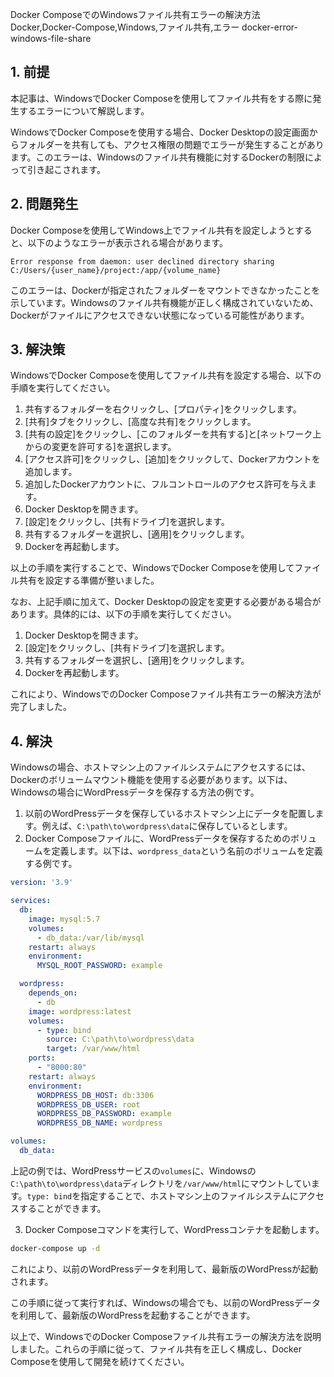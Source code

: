 Docker ComposeでのWindowsファイル共有エラーの解決方法
Docker,Docker-Compose,Windows,ファイル共有,エラー
docker-error-windows-file-share

## 1. 前提

本記事は、WindowsでDocker Composeを使用してファイル共有をする際に発生するエラーについて解説します。

WindowsでDocker Composeを使用する場合、Docker Desktopの設定画面からフォルダーを共有しても、アクセス権限の問題でエラーが発生することがあります。このエラーは、Windowsのファイル共有機能に対するDockerの制限によって引き起こされます。

## 2. 問題発生

Docker Composeを使用してWindows上でファイル共有を設定しようとすると、以下のようなエラーが表示される場合があります。

```
Error response from daemon: user declined directory sharing C:/Users/{user_name}/project:/app/{volume_name}
```

このエラーは、Dockerが指定されたフォルダーをマウントできなかったことを示しています。Windowsのファイル共有機能が正しく構成されていないため、Dockerがファイルにアクセスできない状態になっている可能性があります。

## 3. 解決策

WindowsでDocker Composeを使用してファイル共有を設定する場合、以下の手順を実行してください。

1. 共有するフォルダーを右クリックし、[プロパティ]をクリックします。
2. [共有]タブをクリックし、[高度な共有]をクリックします。
3. [共有の設定]をクリックし、[このフォルダーを共有する]と[ネットワーク上からの変更を許可する]を選択します。
4. [アクセス許可]をクリックし、[追加]をクリックして、Dockerアカウントを追加します。
5. 追加したDockerアカウントに、フルコントロールのアクセス許可を与えます。
6. Docker Desktopを開きます。
7. [設定]をクリックし、[共有ドライブ]を選択します。
8. 共有するフォルダーを選択し、[適用]をクリックします。
9. Dockerを再起動します。

以上の手順を実行することで、WindowsでDocker Composeを使用してファイル共有を設定する準備が整いました。

なお、上記手順に加えて、Docker Desktopの設定を変更する必要がある場合があります。具体的には、以下の手順を実行してください。

1. Docker Desktopを開きます。
2. [設定]をクリックし、[共有ドライブ]を選択します。
3. 共有するフォルダーを選択し、[適用]をクリックします。
4. Dockerを再起動します。

これにより、WindowsでのDocker Composeファイル共有エラーの解決方法が完了しました。

## 4. 解決

Windowsの場合、ホストマシン上のファイルシステムにアクセスするには、Dockerのボリュームマウント機能を使用する必要があります。以下は、Windowsの場合にWordPressデータを保存する方法の例です。

1. 以前のWordPressデータを保存しているホストマシン上にデータを配置します。例えば、`C:\path\to\wordpress\data`に保存しているとします。
2. Docker Composeファイルに、WordPressデータを保存するためのボリュームを定義します。以下は、`wordpress_data`という名前のボリュームを定義する例です。

````yaml
version: '3.9'

services:
  db:
    image: mysql:5.7
    volumes:
      - db_data:/var/lib/mysql
    restart: always
    environment:
      MYSQL_ROOT_PASSWORD: example

  wordpress:
    depends_on:
      - db
    image: wordpress:latest
    volumes:
      - type: bind
        source: C:\path\to\wordpress\data
        target: /var/www/html
    ports:
      - "8000:80"
    restart: always
    environment:
      WORDPRESS_DB_HOST: db:3306
      WORDPRESS_DB_USER: root
      WORDPRESS_DB_PASSWORD: example
      WORDPRESS_DB_NAME: wordpress

volumes:
  db_data:
````

上記の例では、WordPressサービスの`volumes`に、Windowsの`C:\path\to\wordpress\data`ディレクトリを`/var/www/html`にマウントしています。`type: bind`を指定することで、ホストマシン上のファイルシステムにアクセスすることができます。

3. Docker Composeコマンドを実行して、WordPressコンテナを起動します。

````bash
docker-compose up -d
````

これにより、以前のWordPressデータを利用して、最新版のWordPressが起動されます。

この手順に従って実行すれば、Windowsの場合でも、以前のWordPressデータを利用して、最新版のWordPressを起動することができます。

以上で、WindowsでのDocker Composeファイル共有エラーの解決方法を説明しました。これらの手順に従って、ファイル共有を正しく構成し、Docker Composeを使用して開発を続けてください。
